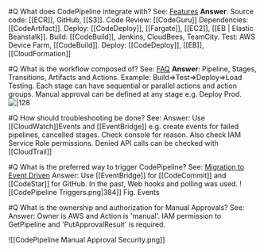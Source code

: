 #Q What does CodePipeline integrate with?
See: [Features](https://aws.amazon.com/codepipeline/features/?nc=sn&loc=2)
**Answer**: 
	Source code: [[ECR]], GitHub, [[S3]]. 
	Code Review: [[CodeGuru]]
	Dependencies: [[CodeArtifact]].
	Deploy: [[CodeDeploy]], [[Fargate]], [[EC2]], [[EB | Elastic Beanstalk]]. 
	Build: [[CodeBuild]], Jenkins, CloudBees, TeamCity. 
	Test: AWS Device Farm, [[CodeBuild]]. 
	Deploy: [[CodeDeploy]], [[EB]], [[CloudFormation]]

#Q What is the workflow composed of?
See: [FAQ](https://aws.amazon.com/codepipeline/faqs/?nc=sn&loc=5)
**Answer**: Pipeline, Stages, Transitions, Artifacts and Actions. Example: Build=>Test=>Deploy=>Load Testing. Each stage can have sequential or parallel actions and action groups. Manual approval can be defined at any stage e.g. Deploy Prod.
![|128](https://d1.awsstatic.com/product-marketing/CodePipeline/CodePipeline_Elements.1390531beabe7fd38b2414c39800136eed24e9c8.png)

#Q How should troubleshooting be done?
See:
Answer: Use [[CloudWatch]]Events and [[EventBridge]] e.g. create events for failed pipelines, cancelled stages. Check console for reason. Also check IAM Service Role permissions. Denied API calls can be checked with [[CloudTrail]]

#Q What is the preferred way to trigger CodePipeline?
See: [Migration to Event Driven](https://docs.aws.amazon.com/codepipeline/latest/userguide/update-change-detection.html)
Answer: Use [[EventBridge]] for [[CodeCommit]] and [[CodeStar]] for GitHub. In the past, Web hooks and polling was used.
![[CodePipeline Triggers.png|384]]
Fig. Events

#Q What is the ownership and authorization for Manual Approvals?
See:
Answer: Owner is AWS and Action is 'manual'. IAM permission to GetPipeline and 'PutApprovalResult' is required.

![[CodePipeline Manual Approval Security.png]]